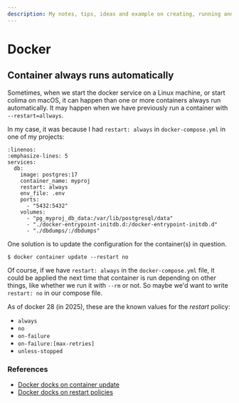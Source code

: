 ```yaml
---
description: My notes, tips, ideas and example on creating, running and managing docker containers.
---
```


# Docker

## Container always runs automatically

Sometimes, when we start the docker service on a Linux machine, or start colima on macOS, it can happen than one or more containers always run automatically.
It may happen when we have previously run a container with `--restart=allways`.

In my case, it was because I had `restart: always` in `docker-compose.yml` in one of my projects:

```{code} yaml
:linenos:
:emphasize-lines: 5
services:
  db:
    image: postgres:17
    container_name: myproj
    restart: always
    env_file: .env
    ports:
      - "5432:5432"
    volumes:
      - "pg_myproj_db_data:/var/lib/postgresql/data"
      - "./docker-entrypoint-initdb.d:/docker-entrypoint-initdb.d"
      - "./dbdumps/:/dbdumps"
```

One solution is to update the configuration for the container(s) in question.

```{code} bash
$ docker container update --restart no
```

Of course, if we have `restart: always` in the `docker-compose.yml` file, it could be applied the next time that container is run depending on other things, like whether we run it with `--rm` or not.
So maybe we'd want to write `restart: no` in our compose file.

As of docker 28 (in 2025), these are the known values for the *restart* policy:

- `always`
- `no`
- `on-failure`
- `on-failure:[max-retries]`
- `unless-stopped`

### References

- [Docker docks on container update](https://docs.docker.com/reference/cli/docker/container/update/)
- [Docker docks on restart policies](https://docs.docker.com/engine/containers/start-containers-automatically/#use-a-restart-policy)
